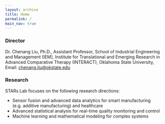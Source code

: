 ```yaml
---
layout: archive
title: Home
permalink: /
main_nav: true
---
```


### Director

Dr. Chenang Liu, Ph.D.,
Assistant Professor,
School of Industrial Engineering and Management (IEM), 
Institute for Translational and Emerging Research in Advanced Comparative Therapy (INTERACT), 
Oklahoma State University, 
Email: chenang.liu@okstate.edu

### Research

STARs Lab focuses on the following research directions:

* Sensor fusion and advanced data analytics for smart manufacturing (e.g. additive manufacturing) and healthcare
* Advanced statistical analysis for real-time quality monitoring and control
* Machine learning and mathematical modeling for complex systems
